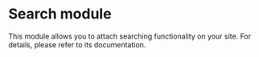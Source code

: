 Search module
=============

This module allows you to attach searching functionality on your site. For details, please refer to its documentation.